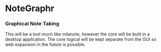 # NoteGraphr
### Graphical Note Taking

This will be a tool much like milanote, however the core will be built in a desktop application. The core logical will be kept separate from the GUI so web expansion in the future is possible.